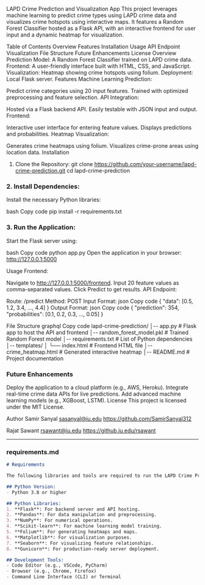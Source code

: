 LAPD Crime Prediction and Visualization App
This project leverages machine learning to predict crime types using LAPD crime data and visualizes crime hotspots using interactive maps. It features a Random Forest Classifier hosted as a Flask API, with an interactive frontend for user input and a dynamic heatmap for visualization.

Table of Contents
Overview
Features
Installation
Usage
API Endpoint
Visualization
File Structure
Future Enhancements
License
Overview
Prediction Model: A Random Forest Classifier trained on LAPD crime data.
Frontend: A user-friendly interface built with HTML, CSS, and JavaScript.
Visualization: Heatmap showing crime hotspots using folium.
Deployment: Local Flask server.
Features
Machine Learning Prediction:

Predict crime categories using 20 input features.
Trained with optimized preprocessing and feature selection.
API Integration:

Hosted via a Flask backend API.
Easily testable with JSON input and output.
Frontend:

Interactive user interface for entering feature values.
Displays predictions and probabilities.
Heatmap Visualization:

Generates crime heatmaps using folium.
Visualizes crime-prone areas using location data.
Installation
1. Clone the Repository:
git clone https://github.com/your-username/lapd-crime-prediction.git
cd lapd-crime-prediction

### 2. Install Dependencies:
Install the necessary Python libraries:

bash
Copy code
pip install -r requirements.txt

### 3. Run the Application:
Start the Flask server using:

bash
Copy code
python app.py
Open the application in your browser: http://127.0.0.1:5000

Usage
Frontend:

Navigate to http://127.0.0.1:5000/frontend.
Input 20 feature values as comma-separated values.
Click Predict to get results.
API Endpoint:

Route: /predict
Method: POST
Input Format:
json
Copy code
{
  "data": [0.5, 1.2, 3.4, ..., 4.4]
}
Output Format:
json
Copy code
{
  "prediction": 354,
  "probabilities": [0.1, 0.2, 0.3, ..., 0.05]
}


File Structure
graphql
Copy code
lapd-crime-prediction/
│-- app.py                 # Flask app to host the API and frontend
│-- random_forest_model.pkl # Trained Random Forest model
│-- requirements.txt       # List of Python dependencies
│-- templates/
│   └── index.html         # Frontend HTML file
│-- crime_heatmap.html     # Generated interactive heatmap
│-- README.md              # Project documentation


### Future Enhancements
Deploy the application to a cloud platform (e.g., AWS, Heroku).
Integrate real-time crime data APIs for live predictions.
Add advanced machine learning models (e.g., XGBoost, LSTM).
License
This project is licensed under the MIT License.

Author
Samir Sanyal
sasanyal@iu.edu
https://github.com/SamirSanyal312

Rajat Sawant
rsawant@iu.edu
https://github.iu.edu/rsawant

---

### **requirements.md**

```markdown
# Requirements

The following libraries and tools are required to run the LAPD Crime Prediction App.

## Python Version:
- Python 3.8 or higher

## Python Libraries:
1. **Flask**: For backend server and API hosting.
2. **Pandas**: For data manipulation and preprocessing.
3. **NumPy**: For numerical operations.
4. **Scikit-learn**: For machine learning model training.
5. **Folium**: For generating heatmaps and maps.
6. **Matplotlib**: For visualization purposes.
7. **Seaborn**: For visualizing feature relationships.
8. **Gunicorn**: For production-ready server deployment.

## Development Tools:
- Code Editor (e.g., VSCode, PyCharm)
- Browser (e.g., Chrome, Firefox)
- Command Line Interface (CLI) or Terminal

